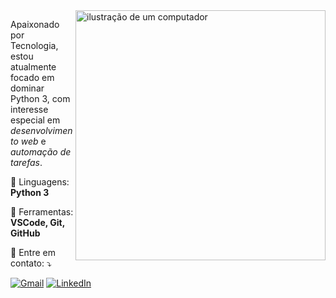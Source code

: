 <img src="https://raw.githubusercontent.com/MicaelliMedeiros/micaellimedeiros/master/image/computer-illustration.png" alt="ilustração de um computador" width="400px" align="right">

<p align="left"> 
  Apaixonado por Tecnologia, estou atualmente focado em dominar Python 3, com interesse especial em <em>desenvolvimento web</em> e <em>automação de tarefas</em>.
</p>

<p align="left">
  🦄 Linguagens: <strong>Python 3</strong>
</p>

<p align="left">
  💼 Ferramentas: <strong>VSCode, Git, GitHub</strong>
</p>

<p align="left">
  💌 Entre em contato: ⤵️
</p>

<p align="left">
  <a href="mailto:julioc43@gmail.com" title="Gmail" target="_blank">
  <img src="https://img.shields.io/badge/-Gmail-FF0000?style=flat-square&labelColor=FF0000&logo=gmail&logoColor=white" alt="Gmail"/></a>
  
  <a href="https://www.linkedin.com/in/julio-vasconcelos/" title="LinkedIn" target="_blank">
  <img src="https://img.shields.io/badge/-Linkedin-0e76a8?style=flat-square&logo=Linkedin&logoColor=white" alt="LinkedIn"/></a>
</p>
